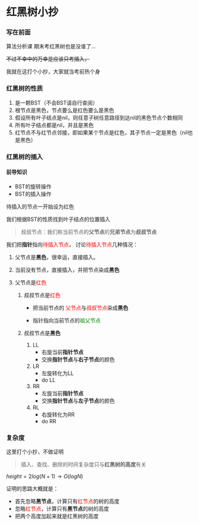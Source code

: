 # 红黑树小抄

### 写在前面

算法分析课 期末考红黑树也是没谁了...

~~不过不幸中的万幸是应该只考插入，~~

我就在这打个小抄，大家就当考前热个身

### 红黑树的性质

1. 是一颗BST（不会BST请自行查阅）
2. 根节点是黑色，节点要么是红色要么是黑色
3. 假设所有叶子结点是nil，则任意子树任意路径到达nil的黑色节点个数相同
4. 所有叶子结点都是nil，并且是黑色
5. 红节点不与红节点邻接，即如果某个节点是红色，其子节点一定是黑色（nil也是黑色）

### 红黑树的插入

#### 前导知识

- BST的旋转操作
- BST的插入操作

待插入的节点一开始设为红色

我们根据BST的性质找到叶子结点的位置插入

>  叔叔节点：我们称当前节点的**父节点**的**兄弟节点**为**叔叔节点**

我们把**指针**指向<font color='red'>待插入节点</font>， 讨论<font color='red'>待插入节点</font>几种情况：

1. 父节点是**黑色**，很幸运，直接插入。

2. 当前没有节点，直接插入，并把节点染成**黑色**

3. 父节点是<font color='red'>红色</font>

   1. 叔叔节点是<font color='red'>红色</font>

      - 把当前节点的 <font color='red'>父节点</font>与<font color='red'>叔叔节点</font>染成**黑色**

      - 指针指向当前节点的<font color='green'>祖父节点</font>

   2. 叔叔节点是**黑色**

      1. LL
         - 右旋当前**指针节点**
         - 交换**指针节点**与**右子节点**的颜色
      2. LR
         - 左旋转化为LL
         - do LL
      3. RR
         - 左旋当前**指针节点**
         - 交换**指针节点**与**左子节点**的颜色
      4. RL
         - 右旋转化为RR
         - do RR

### 复杂度

这里打个小抄，不做证明

>  插入、查找、删除的时间复杂度只与**红黑树的高度**有关

$height = 2log(N+1) \rightarrow O(logN)$

证明的思路大概就是：

- 首先忽略**黑节点**，计算只有<font color='red'>红节点</font>的树的高度
- 忽略<font color='red'>红节点</font>，计算只有**黑节点**的树的高度
- 把两个高度加起来就是红黑树的高度

